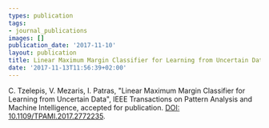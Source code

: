 ```yaml
---
types: publication
tags:
- journal_publications
images: []
publication_date: '2017-11-10'
layout: publication
title: Linear Maximum Margin Classifier for Learning from Uncertain Data
date: '2017-11-13T11:56:39+02:00'
---
```

<p>C. Tzelepis, V. Mezaris, I. Patras, "Linear Maximum Margin Classifier for Learning from Uncertain Data", IEEE Transactions on Pattern Analysis and Machine Intelligence, accepted for publication. <a href="https://doi.org/10.1109/TPAMI.2017.2772235">DOI: 10.1109/TPAMI.2017.2772235</a>.</p>
